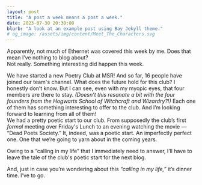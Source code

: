 ```yaml
---
layout: post
title: "A post a week means a post a week."
date: 2023-07-30 20:30:00
blurb: "A look at an example post using Bay Jekyll theme."
# og_image: /assets/img/content/Meet_The_Characters.svg
---
```


Apparently, not much of Ethernet was covered this week by me. Does that mean I’ve nothing to blog about? <br>
Not really. Something interesting did happen this week. <br>

We have started a new Poetry Club at MSR! And so far, 16 people have joined our team's channel. What does the future hold for this club? I honestly don’t know. But I can see, even with my myopic eyes, that four members are there to stay. <i>(Doesn’t this resonate a bit with the four founders from the Hogwarts School of Witchcraft and Wizardry?!)</i> Each one of them has something interesting to offer to the club. And I’m looking forward to learning from all of them! <br>We had a pretty poetic start to our club. From supposedly the club’s first <i>formal</i> meeting over Friday's Lunch to an evening watching the movie — “Dead Poets Society.” It, indeed, was a poetic start. An imperfectly perfect one. One that we’re going to yarn about in the coming years. <br>

Owing to a “calling in my life” that I immediately need to answer, I’ll have to leave the tale of the club's poetic start for the next blog. <br>

And, just in case you’re wondering about this <i>“calling in my life,”</i> it’s dinner time. I’ve to go.
